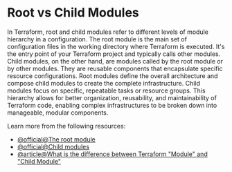 # Root vs Child Modules

In Terraform, root and child modules refer to different levels of module hierarchy in a configuration. The root module is the main set of configuration files in the working directory where Terraform is executed. It's the entry point of your Terraform project and typically calls other modules. Child modules, on the other hand, are modules called by the root module or by other modules. They are reusable components that encapsulate specific resource configurations. Root modules define the overall architecture and compose child modules to create the complete infrastructure. Child modules focus on specific, repeatable tasks or resource groups. This hierarchy allows for better organization, reusability, and maintainability of Terraform code, enabling complex infrastructures to be broken down into manageable, modular components.

Learn more from the following resources:

- [@official@The root module](https://developer.hashicorp.com/terraform/language/modules#the-root-module)
- [@official@Child modules](https://developer.hashicorp.com/terraform/language/modules#child-modules)
- [@article@What is the difference between Terraform "Module" and "Child Module"](https://stackoverflow.com/questions/77671412/what-is-the-difference-between-terraform-module-and-child-module)